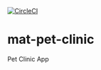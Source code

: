 [![CircleCI](https://circleci.com/gh/mpawlinski/mat-pet-clinic.svg?style=svg)](https://circleci.com/gh/mpawlinski/mat-pet-clinic)

# mat-pet-clinic

Pet Clinic App
